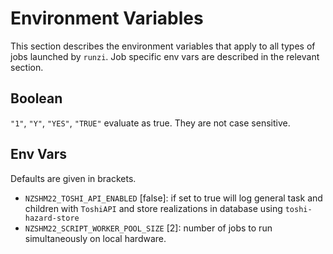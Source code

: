 # Environment Variables
This section describes the environment variables that apply to all types of jobs launched by `runzi`. Job specific env vars are described in the relevant section.

## Boolean
`"1"`, `"Y"`, `"YES"`, `"TRUE"` evaluate as true. They are not case sensitive.

## Env Vars
Defaults are given in brackets.

- `NZSHM22_TOSHI_API_ENABLED` [false]: if set to true will log general task and children with `ToshiAPI` and store realizations in database using `toshi-hazard-store`
- `NZSHM22_SCRIPT_WORKER_POOL_SIZE` [2]: number of jobs to run simultaneously on local hardware.